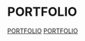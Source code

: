 # PORTFOLIO
<a href = "https://hemakumar.netlify.app/">PORTFOLIO</a>
<a href ="https://hemakumar0920.github.io/portfolio/index.html">PORTFOLIO</a>
